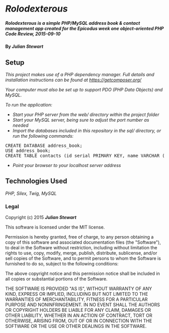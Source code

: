 # _Rolodexterous_

##### _Rolodexterous is a simple PHP/MySQL address book & contact management app created for the Epicodus week one object-oriented PHP Code Review, 2015-09-10_

#### By _**Julian Stewart**_

## Setup

_This project makes use of a PHP dependency manager. Full details and installation instructions can be found at https://getcomposer.org/_

_Your computer must also be set up to support PDO (PHP Data Objects) and MySQL._

_To run the application:_

* _Start your PHP server from the web/ directory within the project folder_
* _Start your MySQL server, being sure to adjust the port number as needed_
* _Import the databases included in this repository in the sql/ directory, or run the following commands:_
<pre>
CREATE DATABASE address_book;
USE address_book;
CREATE TABLE contacts (id serial PRIMARY KEY, name VARCHAR (255), phone_number VARCHAR(255), address VARCHAR (255));
</pre>
* _Point your browser to your localhost server address_

## Technologies Used

_PHP, Silex, Twig, MySQL_

### Legal

Copyright (c) 2015 **_Julian Stewart_**

This software is licensed under the MIT license.

Permission is hereby granted, free of charge, to any person obtaining a copy
of this software and associated documentation files (the "Software"), to deal
in the Software without restriction, including without limitation the rights
to use, copy, modify, merge, publish, distribute, sublicense, and/or sell
copies of the Software, and to permit persons to whom the Software is
furnished to do so, subject to the following conditions:

The above copyright notice and this permission notice shall be included in
all copies or substantial portions of the Software.

THE SOFTWARE IS PROVIDED "AS IS", WITHOUT WARRANTY OF ANY KIND, EXPRESS OR
IMPLIED, INCLUDING BUT NOT LIMITED TO THE WARRANTIES OF MERCHANTABILITY,
FITNESS FOR A PARTICULAR PURPOSE AND NONINFRINGEMENT. IN NO EVENT SHALL THE
AUTHORS OR COPYRIGHT HOLDERS BE LIABLE FOR ANY CLAIM, DAMAGES OR OTHER
LIABILITY, WHETHER IN AN ACTION OF CONTRACT, TORT OR OTHERWISE, ARISING FROM,
OUT OF OR IN CONNECTION WITH THE SOFTWARE OR THE USE OR OTHER DEALINGS IN
THE SOFTWARE.
